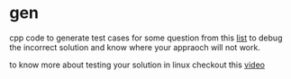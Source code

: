 # gen

cpp code to generate test cases for some question from this [list](https://docs.google.com/spreadsheets/d/1w3ggNByEuMjTKUXfH_Q6E7BoPAplk99G0Z3xMRvOYQ8/edit#gid=0) to debug the incorrect solution and know where your appraoch will not work.

to know more about testing your solution in linux checkout this [video](https://www.youtube.com/watch?v=JXTVOyQpSGM&t=1382s)
